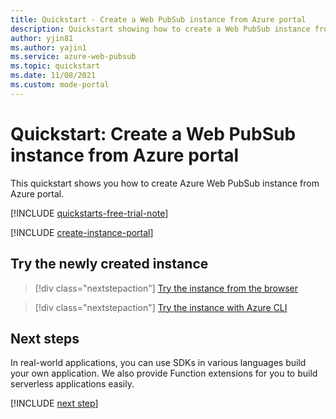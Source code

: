```yaml
---
title: Quickstart - Create a Web PubSub instance from Azure portal
description: Quickstart showing how to create a Web PubSub instance from Azure portal
author: yjin81
ms.author: yajin1
ms.service: azure-web-pubsub
ms.topic: quickstart
ms.date: 11/08/2021
ms.custom: mode-portal
---
```


# Quickstart: Create a Web PubSub instance from Azure portal

This quickstart shows you how to create Azure Web PubSub instance from Azure portal.

[!INCLUDE [quickstarts-free-trial-note](../../includes/quickstarts-free-trial-note.md)]

[!INCLUDE [create-instance-portal](includes/create-instance-portal.md)]

## Try the newly created instance

> [!div class="nextstepaction"]
> [Try the instance from the browser](./quickstart-live-demo.md#try-the-instance-with-an-online-demo)

> [!div class="nextstepaction"]
> [Try the instance with Azure CLI](./quickstart-cli-try.md#play-with-the-instance)

## Next steps

In real-world applications, you can use SDKs in various languages build your own application. We also provide Function extensions for you to build serverless applications easily.

[!INCLUDE [next step](includes/include-next-step.md)]
